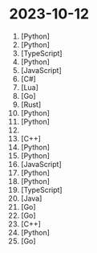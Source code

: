 # 2023-10-12

1. [](https://github.comundefined "Dev tool that writes scalable apps from scratch while the developer oversees the implementation") [Python]
2. [](https://github.comundefined "Build high-quality LLM apps - from prototyping, testing to production deployment and monitoring.") [Python]
3. [](https://github.comundefined "A well-designed cross-platform ChatGPT UI (Web / PWA / Linux / Win / MacOS). 一键拥有你自己的跨平台 ChatGPT 应用。") [TypeScript]
4. [](https://github.comundefined "[NeurIPS 2023 Oral] Visual Instruction Tuning: LLaVA (Large Language-and-Vision Assistant) built towards multimodal GPT-4 level capabilities.") [Python]
5. [](https://github.comundefined "✯ 一个国内可直连的直播源分享项目 ✯ 🔕 永久免费 直连访问 完整开源 不含广告 完善的台标 直播源支持IPv4/IPv6双栈访问 🔕") [JavaScript]
6. [](https://github.comundefined "NanUI is an open source .NET project for .NET developers who want to create desktop applications with HTML, CSS and JavaScript.") [C#]
7. [](https://github.comundefined "An inky color scheme for prose and code.") [Lua]
8. [](https://github.comundefined "A cloud-native Go microservices framework with cli tool for productivity.") [Go]
9. [](https://github.comundefined "This is the Rust course used by the Android team at Google. It provides you the material to quickly teach Rust.") [Rust]
10. [](https://github.comundefined "Focus on prompting and generating") [Python]
11. [](https://github.comundefined "") [Python]
12. [](https://github.comundefined "JD京东抢购、京东抢茅台Windows端、开箱即用无需配置环境。开发在即（开源协议采用Apache License）抢茅台外挂，茅台脚本") 
13. [](https://github.comundefined "🤖 MoveIt for ROS 2") [C++]
14. [](https://github.comundefined "Python - 100天从新手到大师") [Python]
15. [](https://github.comundefined "ToRA is a series of Tool-integrated Reasoning LLM Agents designed to solve challenging mathematical reasoning problems by interacting with tools.") [Python]
16. [](https://github.comundefined "The React Framework") [JavaScript]
17. [](https://github.comundefined "The simplest, fastest repository for training/finetuning medium-sized GPTs.") [Python]
18. [](https://github.comundefined "⚡ Building applications with LLMs through composability ⚡") [Python]
19. [](https://github.comundefined "TypeScript is a superset of JavaScript that compiles to clean JavaScript output.") [TypeScript]
20. [](https://github.comundefined "😏 LeetCode solutions in any programming language | 多种编程语言实现 LeetCode、《剑指 Offer（第 2 版）》、《程序员面试金典（第 6 版）》题解") [Java]
21. [](https://github.comundefined "PostgreSQL driver and toolkit for Go") [Go]
22. [](https://github.comundefined "Consul is a distributed, highly available, and data center aware solution to connect and configure applications across dynamic, distributed infrastructure.") [Go]
23. [](https://github.comundefined "Protocol Buffers - Google's data interchange format") [C++]
24. [](https://github.comundefined "Ejercicios de código semanales en 2023 de la comunidad MoureDev para practicar lógica en cualquier lenguaje de programación.") [Python]
25. [](https://github.comundefined "Ingress-NGINX Controller for Kubernetes") [Go]
